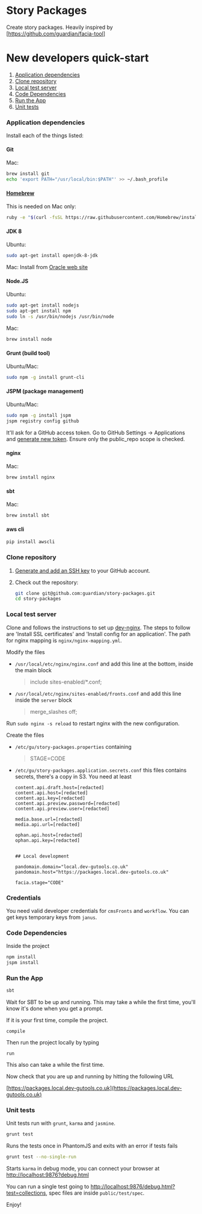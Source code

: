 Story Packages
========
Create story packages. Heavily inspired by [https://github.com/guardian/facia-tool]


New developers quick-start
===========================

1. [Application dependencies](#application-dependencies)
1. [Clone repository](#clone-repository)
1. [Local test server](#local-test-server)
1. [Code Dependencies](#code-dependencies)
1. [Run the App](#run-the-app)
1. [Unit tests](#unit-tests)


### Application dependencies

Install each of the things listed:

#### Git

Mac:
```bash
brew install git
echo 'export PATH="/usr/local/bin:$PATH"' >> ~/.bash_profile
```

#### [Homebrew](http://brew.sh/)

This is needed on Mac only:
```bash
ruby -e "$(curl -fsSL https://raw.githubusercontent.com/Homebrew/install/master/install)"
```

#### JDK 8

Ubuntu:
```bash
sudo apt-get install openjdk-8-jdk
```

Mac: Install from [Oracle web site](http://www.oracle.com/technetwork/java/javase/downloads/jdk8-downloads-2133151.html)

#### Node.JS

Ubuntu:
```bash
sudo apt-get install nodejs
sudo apt-get install npm
sudo ln -s /usr/bin/nodejs /usr/bin/node
```

Mac:
```bash
brew install node
```

#### Grunt (build tool)

Ubuntu/Mac:
```bash
sudo npm -g install grunt-cli
```

#### JSPM (package management)

Ubuntu/Mac:
```bash
sudo npm -g install jspm
jspm registry config github
```

It'll ask for a GitHub access token. Go to GitHub Settings -> Applications and [generate new token](https://github.com/settings/tokens/new). Ensure only the public_repo scope is checked.

#### nginx

Mac:
```bash
brew install nginx
```

#### sbt

Mac:
```bash
brew install sbt
```

#### aws cli
```bash
pip install awscli
```



### Clone repository
1. [Generate and add an SSH key](https://help.github.com/articles/generating-ssh-keys) to your GitHub account.
1. Check out the repository:

    ```bash
    git clone git@github.com:guardian/story-packages.git
    cd story-packages
    ```



### Local test server

Clone and follows the instructions to set up [dev-nginx](https://github.com/guardian/dev-nginx). The steps to follow are 'Install SSL certificates' and 'Install config for an application'. The path for nginx mapping is `nginx/nginx-mapping.yml`.

Modify the files

* `/usr/local/etc/nginx/nginx.conf` and add this line at the bottom, inside the main block

   > include sites-enabled/*.conf;

* `/usr/local/etc/nginx/sites-enabled/fronts.conf` and add this line inside the `server` block

   > merge_slashes off;

Run `sudo nginx -s reload` to restart nginx with the new configuration.


Create the files

* `/etc/gu/story-packages.properties` containing

   > STAGE=CODE

* `/etc/gu/story-packages.application.secrets.conf` this files contains secrets, there's a copy in S3. You need at least

   ```
   content.api.draft.host=[redacted]
   content.api.host=[redacted]
   content.api.key=[redacted]
   content.api.preview.password=[redacted]
   content.api.preview.user=[redacted]

   media.base.url=[redacted]
   media.api.url=[redacted]

   ophan.api.host=[redacted]
   ophan.api.key=[redacted]


   ## Local development

   pandomain.domain="local.dev-gutools.co.uk"
   pandomain.host="https://packages.local.dev-gutools.co.uk"

   facia.stage="CODE"
   ```



### Credentials

You need valid developer credentials for `cmsFronts` and `workflow`.
You can get keys temporary keys from `janus`.



### Code Dependencies

Inside the project

```bash
npm install
jspm install
```

### Run the App

```bash
sbt
```

Wait for SBT to be up and running. This may take a while the first time, you'll know it's done when you get a prompt.

If it is your first time, compile the project.
```
compile
```

Then run the project locally by typing
```
run
```
This also can take a while the first time.

Now check that you are up and running by hitting the following URL

[https://packages.local.dev-gutools.co.uk](https://packages.local.dev-gutools.co.uk)


### Unit tests

Unit tests run with `grunt`, `karma` and `jasmine`.

```bash
grunt test
```
Runs the tests once in PhantomJS and exits with an error if tests fails

```bash
grunt test --no-single-run
```
Starts `karma` in debug mode, you can connect your browser at [http://localhost:9876?debug.html](http://localhost:9876?debug.html)

You can run a single test going to [http://localhost:9876/debug.html?test=collections](http://localhost:9876/debug.html?test=collections), spec files are inside `public/test/spec`.

Enjoy!
